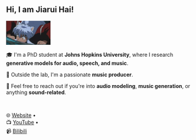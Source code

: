<h2>Hi, I am Jiarui Hai!</h2>
<img src="犬夜叉.gif" alt="Logo" width="120"/>

🎓 I'm a PhD student at **Johns Hopkins University**, where I research **generative models for audio, speech, and music**.

🎹 Outside the lab, I'm a passionate **music producer**.

💬 Feel free to reach out if you're into **audio modeling**, **music generation**, or anything **sound-related**.

<br>

🌐 <a href="https://haidog-yaqub.github.io">Website</a> •  
📺 <a href="https://www.youtube.com/@higobeatz">YouTube</a> •  
📹 <a href="https://space.bilibili.com/182484522">Bilibili</a>
